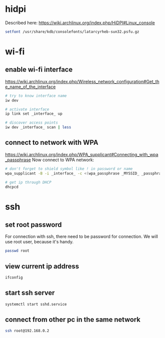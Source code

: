 # hidpi

Described here: https://wiki.archlinux.org/index.php/HiDPI#Linux_console

```bash
setfont /usr/share/kdb/consolefonts/latarcyrheb-sun32.psfu.gz
```


# wi-fi

## enable wi-fi interface
https://wiki.archlinux.org/index.php/Wireless_network_configuration#Get_the_name_of_the_interface

```bash
# try to know interface name
iw dev

# activate interface
ip link set _interface_ up

# discover access points
iw dev _interface_ scan | less
```

## connect to network with WPA
https://wiki.archlinux.org/index.php/WPA_supplicant#Connecting_with_wpa_passphrase
Now connect to WPA network:
```bash
# don't forget to shield symbol like ! in password or name
wpa_supplicant -B -i _interface_ -c <(wpa_passphrase _MYSSID_ _passphrase_)

# get ip through DHCP
dhcpcd
```

# ssh

## set root password

For connection with ssh, there need to be password for connection. We will use root user, because it's handy.
```bash
passwd root
```

## view current ip address
```bash
ifconfig
```

## start ssh server

```bash
systemctl start sshd.service
```

## connect from other pc in the same network
```bash
ssh root@192.168.0.2
```